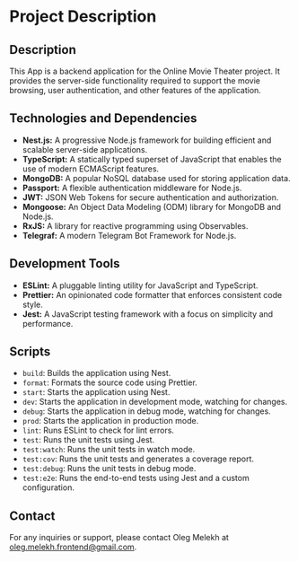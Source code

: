 # Project Description

## Description

This App is a backend application for the Online Movie Theater project. It provides the server-side functionality required to support the movie browsing, user authentication, and other features of the application.

## Technologies and Dependencies

- **Nest.js:** A progressive Node.js framework for building efficient and scalable server-side applications.
- **TypeScript:** A statically typed superset of JavaScript that enables the use of modern ECMAScript features.
- **MongoDB:** A popular NoSQL database used for storing application data.
- **Passport:** A flexible authentication middleware for Node.js.
- **JWT:** JSON Web Tokens for secure authentication and authorization.
- **Mongoose:** An Object Data Modeling (ODM) library for MongoDB and Node.js.
- **RxJS:** A library for reactive programming using Observables.
- **Telegraf:** A modern Telegram Bot Framework for Node.js.

## Development Tools

- **ESLint:** A pluggable linting utility for JavaScript and TypeScript.
- **Prettier:** An opinionated code formatter that enforces consistent code style.
- **Jest:** A JavaScript testing framework with a focus on simplicity and performance.

## Scripts

- `build`: Builds the application using Nest.
- `format`: Formats the source code using Prettier.
- `start`: Starts the application using Nest.
- `dev`: Starts the application in development mode, watching for changes.
- `debug`: Starts the application in debug mode, watching for changes.
- `prod`: Starts the application in production mode.
- `lint`: Runs ESLint to check for lint errors.
- `test`: Runs the unit tests using Jest.
- `test:watch`: Runs the unit tests in watch mode.
- `test:cov`: Runs the unit tests and generates a coverage report.
- `test:debug`: Runs the unit tests in debug mode.
- `test:e2e`: Runs the end-to-end tests using Jest and a custom configuration.

## Contact

For any inquiries or support, please contact Oleg Melekh at oleg.melekh.frontend@gmail.com.
